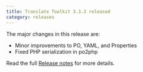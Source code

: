 ```yaml
---
title: Translate Toolkit 3.3.3 released
category: releases
---
```


The major changes in this release are:

- Minor improvements to PO, YAML, and Properties
- Fixed PHP serialization in po2php

Read the full [Release notes](https://docs.translatehouse.org/projects/translate-toolkit/en/latest/releases/3.3.3.html) for more details.
